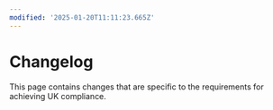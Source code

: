 ```yaml
---
modified: '2025-01-20T11:11:23.665Z'
---
```

# Changelog

This page contains changes that are specific to the requirements for achieving UK compliance.
